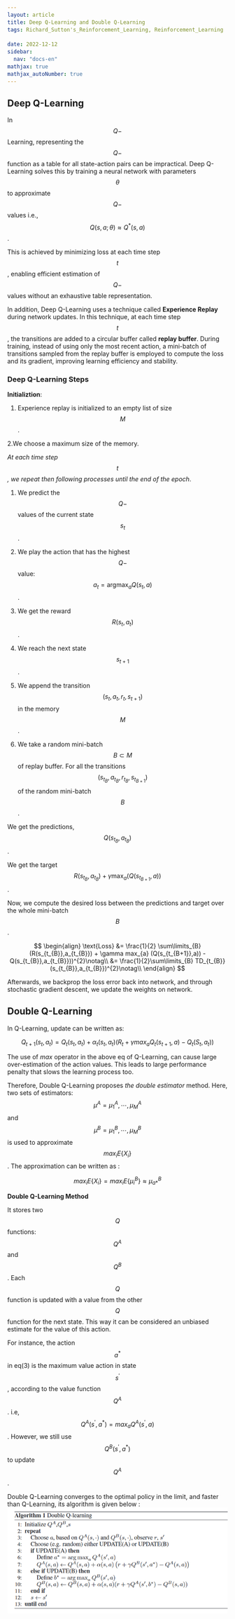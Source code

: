 ```yaml
---
layout: article
title: Deep Q-Learning and Double Q-Learning
tags: Richard_Sutton's_Reinforcement_Learning, Reinforcement_Learning

date: 2022-12-12
sidebar:
  nav: "docs-en"
mathjax: true
mathjax_autoNumber: true
---
```




## Deep Q-Learning 

In $$Q-$$Learning, representing the $$Q-$$function as a table for all state-action pairs can be impractical. 
Deep Q-Learning solves this by training a neural network with parameters $$θ$$ to approximate $$Q-$$values i.e., $$Q(s,a; θ) ≈ Q^{\ast}(s,a)$$.

This is achieved by minimizing loss at each time step $$t$$, enabling efficient estimation of $$Q-$$values without an exhaustive table representation.

In addition, Deep Q-Learning uses a technique called __Experience Replay__ during network updates. In this technique, at each time step $$t$$, the transitions are added to a circular buffer called __replay buffer__.
During training, instead of using only the most recent action, a mini-batch of transitions sampled from the replay buffer is employed to compute the loss and its gradient, improving learning efficiency and stability.

### Deep Q-Learning Steps

__Initializtion__:
1. Experience replay is initialized to an empty list of size $$M$$.

2.We choose a maximum size of the memory.

_At each time step $$t$$, we repeat then following processes until the end of the epoch_.

1. We predict the $$Q-$$values of the current state $$s_{t}$$.

2. We play the action that has the highest $$Q-$$value: $$a_{t} = \text{arg} \text{max}_{a}{Q(s_{t},a)}$$.

3. We get the reward $$ R(s_{t},a_{t})$$.

4. We reach the next state $$s_{t+1}$$.

5. We append the transition $$(s_{t},a_{t},r_{t},s_{t+1})$$ in the memory $$M$$.

6. We take a random mini-batch $$B \subset M$$ of replay buffer. For all the transitions $$(s_{t_{B}},a_{t_{B}},r_{t_{B}},s_{t_{B+1}})$$ of the random mini-batch $$B$$.

We get the predictions, $$Q(s_{t_{B}},a_{t_{B}})$$.

We get the target $$R(s_{t_{B}},a_{t_{B}}) + \gamma \text{max}_{a} (Q(s_{t_{B+1}},a))$$.

Now, we compute the desired loss between the predictions and target over the whole mini-batch $$B$$.

$$
\begin{align}
\text{Loss} &= \frac{1}{2} \sum\limits_{B} (R(s_{t_{B}},a_{t_{B}}) + \gamma max_{a} (Q(s_{t_{B+1}},a)) - Q(s_{t_{B}},a_{t_{B}}))^{2}\notag\\
&= \frac{1}{2}\sum\limits_{B} TD_{t_{B}}(s_{t_{B}},a_{t_{B}})^{2}\notag\\
\end{align}
$$

Afterwards, we backprop the loss error back into network, and through stochastic gradient descent, we update the weights on network.

## Double Q-Learning

In Q-Learning, update can be written as:

$$Q_{t+1}(s_{t},a_{t}) = Q_{t}(s_{t},a_{t}) + \alpha_{t}(s_{t},a_{t})(R_{t} + \gamma max_{a} Q_{t}(s_{t+1},a) - Q_{t}(S_{t},a_{t}))$$

The use of _max_ operator in the above eq of Q-Learning, can cause large over-estimation of the action values. This leads to large performance penalty that slows the learning process too.

Therefore, Double Q-Learning proposes _the double estimator_ method. Here, two sets of estimators: $$μ^{A} = {\mu_{1}^{A},\cdots, \mu_{M}^{A}}$$ and $$\mu^{B} = {\mu_{1}^{B},\cdots, \mu_{M}^{B}}$$ is used to approximate $$max_{i}E\left\{X_{i}\right\}$$. The approximation can be written as :

$$max_{i}E\left\{X_{i}\right\} = max_{i}E\left\{\mu_{i}^{B}\right\} ≈ \mu_{a\ast}^{B}$$

__Double Q-Learning Method__ 

It stores two $$Q$$ functions: $$Q^{A}$$ and $$Q^{B}$$. Each $$Q$$ function is updated with a value from the other $$Q$$ function for the next state. This way it can be considered an unbiased estimate for the value of this action.

For instance, the action $$a^{\ast}$$ in eq(3) is the maximum value action in state $$s^{'}$$, according to the value function $$Q^{A}$$. i.e, $$Q^{A}(s^{'},a^{\ast}) = max_{a}Q^{A}(s^{'},a)$$. However, we still use $$Q^{B}(s^{'},a^{\ast})$$ to update $$Q^{A}$$.

Double Q-Learning converges to the optimal policy in the limit, and faster than Q-Learning, its algorithm is given below :
![double](/assets/img/doubleq.png)